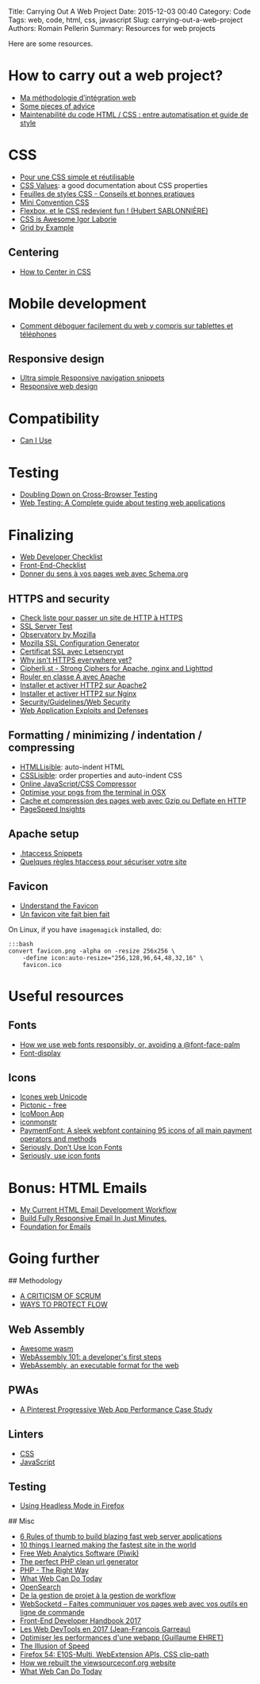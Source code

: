 Title: Carrying Out A Web Project
Date: 2015-12-03 00:40
Category: Code
Tags: web, code, html, css, javascript
Slug: carrying-out-a-web-project
Authors: Romain Pellerin
Summary: Resources for web projects

Here are some resources.

# How to carry out a web project?

- [Ma méthodologie d’intégration web](http://darklg.me/2012/04/methodologie-integration-web-front-end/)
- [Some pieces of advice](https://old.etherpad-mozilla.org/RAI9OV5U2k)
- [Maintenabilité du code HTML / CSS : entre automatisation et guide de style](https://www.24joursdeweb.fr/2017/maintenabilite-du-code-html-css-entre-automatisation-et-guide-de-style/)

# CSS

- [Pour une CSS simple et réutilisable](https://github.com/dhoko/Guidelines/blob/master/CSS-guidelines.md)
- [CSS Values](http://cssvalues.com/): a good documentation about CSS properties
- [Feuilles de styles CSS - Conseils et bonnes pratiques](http://guidecss.fr/)
- [Mini Convention CSS](http://www.alsacreations.com/article/lire/1707-mini-convention-css.html)
- [Flexbox, et le CSS redevient fun ! (Hubert SABLONNIÈRE)](https://www.youtube.com/watch?v=5F_ngjHDcJQ)
- [CSS is Awesome Igor Laborie](https://www.youtube.com/watch?v=H8lICKucWL4)
- [Grid by Example](https://gridbyexample.com/)

## Centering

- [How to Center in CSS](http://howtocenterincss.com/)

# Mobile development

- [Comment déboguer facilement du web y compris sur tablettes et téléphones](http://putaindecode.fr/posts/frontend/comment-deboguer-du-web-sur-tablettes-et-telephones/)

## Responsive design

- [Ultra simple Responsive navigation snippets](http://goetter.fr/nav/)
- [Responsive web design](https://developer.mozilla.org/en-US/docs/Glossary/Responsive_web_design)

# Compatibility

- [Can I Use](http://caniuse.com/)

# Testing

- [Doubling Down on Cross-Browser Testing](https://hacks.mozilla.org/2017/03/doubling-down-on-cross-browser-testing/)
- [Web Testing: A Complete guide about testing web applications](http://www.softwaretestinghelp.com/web-application-testing/)

# Finalizing

- [Web Developer Checklist](http://webdevchecklist.com/)
- [Front-End-Checklist](http://frontendchecklist.com/)
- [Donner du sens à vos pages web avec Schema.org](https://www.youtube.com/watch?v=SVrgarg3KNs)

## HTTPS and security

- [Check liste pour passer un site de HTTP à HTTPS](https://wooster.checkmy.ws/2014/10/upgrade-http-vers-https/)
- [SSL Server Test](https://www.ssllabs.com/ssltest/)
- [Observatory by Mozilla](https://observatory.mozilla.org/)
- [Mozilla SSL Configuration Generator](https://mozilla.github.io/server-side-tls/ssl-config-generator/)
- [Certificat SSL avec Letsencrypt](http://www.system-linux.eu/index.php?post/2016/01/12/Certificat-SSL-avec-Letsencrypt)
- [Why isn't HTTPS everywhere yet?](http://webappsec-test.info/~bhill2/DifferentTakeOnOE.html)
- [Cipherli.st - Strong Ciphers for Apache, nginx and Lighttpd](https://cipherli.st/)
- [Rouler en classe A avec Apache](https://blog.adminrezo.fr/2016/12/securiser-serveur-apache-https-headers/)
- [Installer et activer HTTP2 sur Apache2](https://korben.info/installter-activer-http2-apache2.html)
- [Installer et activer HTTP2 sur Nginx](https://korben.info/installer-activer-http2-nginx.html)
- [Security/Guidelines/Web Security](https://wiki.mozilla.org/Security/Guidelines/Web_Security)
- [Web Application Exploits and Defenses](https://google-gruyere.appspot.com/#0__hackers)

## Formatting / minimizing / indentation / compressing

- [HTMLLisible](http://lab.darklg.me/HTMLLisible/): auto-indent HTML
- [CSSLisible](http://csslisible.com/en/): order properties and auto-indent CSS
- [Online JavaScript/CSS Compressor](http://refresh-sf.com/)
- [Optimise your pngs from the terminal in OSX](http://www.clock.co.uk/blog/optimise-your-pngs-from-the-terminal-in-osx)
- [Cache et compression des pages web avec Gzip ou Deflate en HTTP](http://www.alsacreations.com/article/lire/914-compression-pages-html-css-gzip-deflate.html)
- [PageSpeed Insights](https://developers.google.com/speed/pagespeed/insights/)

## Apache setup

- [.htaccess Snippets](https://github.com/phanan/htaccess)
- [Quelques règles htaccess pour sécuriser votre site](http://korben.info/quelques-regles-htaccess-pour-securiser-votre-site.html)

## Favicon

- [Understand the Favicon](http://www.jonathantneal.com/blog/understand-the-favicon/)
- [Un favicon vite fait bien fait](http://putaindecode.io/fr/articles/favicon/)

On Linux, if you have `imagemagick` installed, do:

    :::bash
    convert favicon.png -alpha on -resize 256x256 \
        -define icon:auto-resize="256,128,96,64,48,32,16" \
        favicon.ico

# Useful resources

## Fonts

- [How we use web fonts responsibly, or, avoiding a @font-face-palm](https://www.filamentgroup.com/lab/font-loading.html)
- [Font-display ](https://font-display.glitch.me/)

## Icons

- [Icones web Unicode](http://goetter.fr/unicode/)
- [Pictonic - free](https://pictonic.co/free)
- [IcoMoon App](https://icomoon.io/app/)
- [iconmonstr](http://iconmonstr.com/)
- [PaymentFont: A sleek webfont containing 95 icons of all main payment operators and methods](http://paymentfont.io/)
- [Seriously, Don’t Use Icon Fonts](http://blog.cloudfour.com/seriously-dont-use-icon-fonts/)
- [Seriously, use icon fonts](http://benfrain.com/seriously-use-icon-fonts/)

# Bonus: HTML Emails

- [My Current HTML Email Development Workflow](http://www.sitepoint.com/my-current-html-email-development-workflow/)
- [Build Fully Responsive Email In Just Minutes.](https://www.inkbrush.com/)
- [Foundation for Emails](http://foundation.zurb.com/emails.html)

# Going further

## Methodology

- [A CRITICISM OF SCRUM](https://www.aaron-gray.com/a-criticism-of-scrum/)
- [WAYS TO PROTECT FLOW](https://www.aaron-gray.com/ways-to-protect-flow/)

## Web Assembly

- [Awesome wasm](https://github.com/mbasso/awesome-wasm)
- [WebAssembly 101: a developer's first steps](http://blog.openbloc.fr/webassembly-first-steps/)
- [WebAssembly, an executable format for the web ](https://blog.octo.com/en/webassembly-an-executable-format-for-the-web/)

## PWAs

- [A Pinterest Progressive Web App Performance Case Study](https://medium.com/dev-channel/a-pinterest-progressive-web-app-performance-case-study-3bd6ed2e6154)

## Linters

- [CSS](https://github.com/stylelint/stylelint)
- [JavaScript](https://github.com/eslint/eslint)

## Testing

- [Using Headless Mode in Firefox](https://hacks.mozilla.org/2017/12/using-headless-mode-in-firefox/)

## Misc

- [6 Rules of thumb to build blazing fast web server applications](http://loige.co/6-rules-of-thumb-to-build-blazing-fast-web-applications/)
- [10 things I learned making the fastest site in the world](https://hackernoon.com/10-things-i-learned-making-the-fastest-site-in-the-world-18a0e1cdf4a7)
- [Free Web Analytics Software (Piwik)](http://piwik.org/)
- [The perfect PHP clean url generator](http://cubiq.org/the-perfect-php-clean-url-generator)
- [PHP - The Right Way](http://www.phptherightway.com/)
- [What Web Can Do Today](https://whatwebcando.today/)
- [OpenSearch](http://www.opensearch.org/Home)
- [De la gestion de projet à la gestion de workflow](http://www.geek-directeur-technique.com/2016/08/24/de-la-gestion-de-projet-a-la-gestion-de-workflow)
- [WebSocketd – Faites communiquer vos pages web avec vos outils en ligne de commande](http://korben.info/websocketd-communiquer-vos-pages-web-vos-outils-ligne-de-commande.html)
- [Front-End Developer Handbook 2017](https://www.gitbook.com/book/frontendmasters/front-end-handbook-2017/details)
- [Les Web DevTools en 2017 (Jean-Francois Garreau)](https://www.youtube.com/watch?v=par742RHhVM)
- [Optimiser les performances d'une webapp (Guillaume EHRET)](https://www.youtube.com/watch?v=9PRPPJFaF_o)
- [The Illusion of Speed](https://paulbakaus.com/tutorials/performance/the-illusion-of-speed/)
- [Firefox 54: E10S-Multi, WebExtension APIs, CSS clip-path](https://hacks.mozilla.org/2017/06/firefox-54-e10s-webextension-apis-css-clip-path/)
- [How we rebuilt the viewsourceconf.org website](https://hacks.mozilla.org/2017/10/how-we-rebuilt-the-viewsourceconf-org-website/)
- [What Web Can Do Today](https://whatwebcando.today/)
